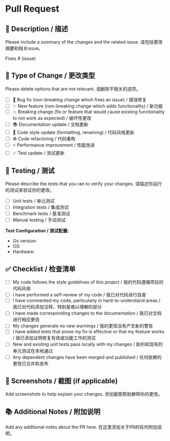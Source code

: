 # Pull Request

## 📝 Description / 描述

Please include a summary of the changes and the related issue.
请包括更改摘要和相关issue。

Fixes # (issue)

## 🔄 Type of Change / 更改类型

Please delete options that are not relevant.
请删除不相关的选项。

- [ ] 🐛 Bug fix (non-breaking change which fixes an issue) / 错误修复
- [ ] ✨ New feature (non-breaking change which adds functionality) / 新功能
- [ ] 💥 Breaking change (fix or feature that would cause existing functionality to not work as expected) / 破坏性更改
- [ ] 📚 Documentation update / 文档更新
- [ ] 🎨 Code style update (formatting, renaming) / 代码风格更新
- [ ] ♻️ Code refactoring / 代码重构
- [ ] ⚡ Performance improvement / 性能改进
- [ ] ✅ Test update / 测试更新

## 🧪 Testing / 测试

Please describe the tests that you ran to verify your changes.
请描述你运行的测试来验证你的更改。

- [ ] Unit tests / 单元测试
- [ ] Integration tests / 集成测试
- [ ] Benchmark tests / 基准测试
- [ ] Manual testing / 手动测试

**Test Configuration / 测试配置:**

- Go version:
- OS:
- Hardware:

## ✅ Checklist / 检查清单

- [ ] My code follows the style guidelines of this project / 我的代码遵循项目的代码风格
- [ ] I have performed a self-review of my code / 我已对代码进行自查
- [ ] I have commented my code, particularly in hard-to-understand areas / 我已对代码添加注释，特别是难以理解的部分
- [ ] I have made corresponding changes to the documentation / 我已对文档进行相应更改
- [ ] My changes generate no new warnings / 我的更改没有产生新的警告
- [ ] I have added tests that prove my fix is effective or that my feature works / 我已添加证明修复有效或功能工作的测试
- [ ] New and existing unit tests pass locally with my changes / 新的和现有的单元测试在本地通过
- [ ] Any dependent changes have been merged and published / 任何依赖的更改已合并和发布

## 📸 Screenshots / 截图 (if applicable)

Add screenshots to help explain your changes.
添加截图帮助解释你的更改。

## 📚 Additional Notes / 附加说明

Add any additional notes about the PR here.
在这里添加关于PR的任何附加说明。
